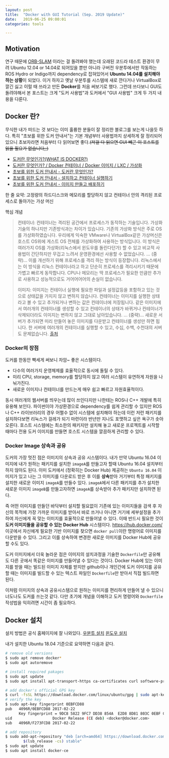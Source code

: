 ```yaml
---
layout: post
title:  "Docker with GUI Tutorial (Sep. 2019 Update)"
date:   2019-06-25 09:00:01
categories: tools

---
```


## Motivation

연구 때문에 [ORB-SLAM](https://github.com/raulmur/ORB_SLAM) 이라는 걸 돌려봐야 했는데 오래된 코드라 테스트 환경이 무려 Ubuntu 12.04 or 14.04로 되어있을 뿐만 아니라 구버전 우분투에서만 작동하는 ROS Hydro or Indigo까지 dependency로 잡혀있어서 **Ubuntu 14.04를 설치해야 하는 상황**이 되었다. 이거 하자고 옛날 우분투를 시스템에 새로 깐다거나 VirtualBox로 깔긴 싫고 이럴 때 쓰라고 만든 **Docker**를 처음 써보기로 했다. 그런데 쓰다보니 GUI도 돌려야해서 본 포스트는 크게 "도커 사용법"과 도커에서 "GUI 사용법" 크게 두 가지 내용을 다룬다.



## Docker 란?

무식한 내가 떠드는 것 보다는 이미 훌륭한 분들이 잘 정리한 블로그를 보는게 나을듯 하다. 특히 "초보를 위한 도커 안내서"는 기본 개념부터 사용법까지 상세하게 잘 정리되어 있으니 초보자라면 처음부터 다 읽어보면 좋다.~~(저걸 다 읽으면 GUI 빼곤 이 포스트를 읽을 필요가 없습니다;;)~~
- [도커란 무엇인가?(WHAT IS DOCKER?)](http://avilos.codes/infra-management/virtualization-platform/docker/what-is-docker/)
- [도커란 무엇인가? / Docker 컨테이너 / Docker 이미지 / LXC / 가상화](http://dev.youngkyu.kr/32)
- [초보를 위한 도커 안내서 - 도커란 무엇인가?](<https://subicura.com/2017/01/19/docker-guide-for-beginners-1.html>)
- [초보를 위한 도커 안내서 - 설치하고 컨테이너 실행하기](<https://subicura.com/2017/01/19/docker-guide-for-beginners-2.html>)
- [초보를 위한 도커 안내서 - 이미지 만들고 배포하기](<https://subicura.com/2017/02/10/docker-guide-for-beginners-create-image-and-deploy.html>)



한 줄 요약: 고정량의 하드디스크와 메모리를 할당하지 않고 컨테이너 안의 격리된 프로세스로 돌아가는 가상 머신   

핵심 개념

> 컨테이너: 컨테이너는 격리된 공간에서 프로세스가 동작하는 기술입니다. 가상화 기술의 하나지만 기존방식과는 차이가 있습니다. 기존의 가상화 방식은 주로 OS를 가상화하였습니다. 우리에게 익숙한 VMware나 VirtualBox같은 가상머신은 호스트 OS위에 게스트 OS 전체를 가상화하여 사용하는 방식입니다. 이 방식은 여러가지 OS를 가상화(리눅스에서 윈도우를 돌린다던가) 할 수 있고 비교적 사용법이 간단하지만 무겁고 느려서 운영환경에선 사용할 수 없었습니다. ... (중략)... 이를 개선하기 위해 프로세스를 격리 하는 방식이 등장합니다. 리눅스에서는 이 방식을 리눅스 컨테이너라고 하고 단순히 프로세스를 격리시키기 때문에 가볍고 빠르게 동작합니다. CPU나 메모리는 딱 프로세스가 필요한 만큼만 추가로 사용하고 성능적으로도 거어어어어의 손실이 없습니다.
> 
> 이미지: 이미지는 컨테이너 실행에 필요한 파일과 설정값등을 포함하고 있는 것으로 상태값을 가지지 않고 변하지 않습니다. 컨테이너는 이미지를 실행한 상태라고 볼 수 있고 추가되거나 변하는 값은 컨테이너에 저장됩니다. 같은 이미지에서 여러개의 컨테이너를 생성할 수 있고 컨테이너의 상태가 바뀌거나 컨테이너가 삭제되더라도 이미지는 변하지 않고 그대로 남아있습니다. ... (중략)... 새로운 서버가 추가되면 미리 만들어 놓은 이미지를 다운받고 컨테이너를 생성만 하면 됩니다. 한 서버에 여러개의 컨테이너를 실행할 수 있고, 수십, 수백, 수천대의 서버도 문제없습니다. [출처](https://subicura.com/2017/01/19/docker-guide-for-beginners-1.html)
> 



### Docker의 장점

도커를 한동안 빡세게 써보니 차암~ 좋은 시스템이다. 

- 다수의 여러가지 운영체제를 효율적으로 동시에 돌릴 수 있다.
- 미리 CPU, storage, memory를 할당하지 않고 여러 시스템이 유연하게 자원을 나눠가진다. 
- 새로운 이미지나 컨테이너를 만드는게 매우 쉽고 빠르고 자원효율적이다.

동시 여러개의 웹서버를 띄우는데 많이 쓰인다지만 나한테는 ROS나 C++ 개발에 특히 유용해 보인다. 파이썬이야 가상환경으로 dependency를 쉽게 관리할 수 있지만 ROS나 C++ 라이브러리의 경우 어쩔수 없이 시스템에 설치해야 하는데 이런 저런 패키지를 설치하다보면 리눅스가 걸레가 되기 마련이라 반년만 지나도 포맷하고 싶은 욕구가 솟아오른다. 호스트 시스템에는 최소한의 패키지만 설치해 놓고 새로운 프로젝트를 시작할 때마다 전용 도커 이미지를 만들면 호스트 시스템을 깔끔하게 관리할 수 있다.



### Docker Image 상속과 공유

도커의 가장 멋진 점은 이미지의 상속과 공유 시스템이다. 내가 만약 Ubuntu 16.04 이미지에 내가 원하는 패키지를 설치한 `imageA`를 만들고자 할때 Ubuntu 16.04 설치부터 하지 않아도 된다. 이미 도커에서 (정확히는 Docker Hub) 제공하는 `Ubuntu 16.04` 이미지가 있고 나는 그 이미지를 다운로드 받은 후 이를 **상속**받아 거기부터 특정 패키지를 설치한 새로운 이미지 `imageA`를 만들수 있다. `imageA`에서 다른 패키지를 추가 설치한 새로운 이미지 `imageB`를 만들고자하면 `imageA`를 상속받아 추가 패키지만 설치하면 된다.  

즉 어떤 이미지를 만들던 바닥부터 설치할 필요없이 기존에 있는 이미지들을 검색 후 자신의 목적에 가장 가까운 이미지를 받아서 바로 쓰거나 아니면 거기에 세부설정을 추가하여 자신에게 꼭 맞는 이미지를 효율적으로 만들어낼 수 있다. 이때 반드시 필요한 것이 **도커 이미지들을 공유할 수 있는 Docker Hub** 시스템이다. <https://hub.docker.com/> 이곳에서 자신에게 필요한 기반 이미지를 찾으면 `docker pull`이란 명령어로 이미지를 다운받을 수 있다. 그리고 이를 상속하여 변경한 새로운 이미지를 Docker Hub에 공유할 수도 있다.  

도커 이미지에서 더욱 놀라운 점은 이미지의 설치과정을 기술한 `Dockerfile`만 공유해도 다른 곳에서 똑같은 이미지를 만들어낼 수 있다는 것이다. Docker Hub에 있는 이미지를 받을 때는 빌드된 이미지 자체를 받지만 github이나 개인간에 도커 이미지를 공유할 때는 이미지를 빌드할 수 있는 텍스트 파일인 `Dockerfile`만 받아서 직접 빌드하면 된다.  

이처럼 이미지의 상속과 공유시스템으로 원하는 이미지를 편리하게 만들어 낼 수 있으니 너도나도 도커를 쓰는것 같다. 다만 초기에 개념을 이해하고 도커 명령어와 `Dockerfile` 작성법을 익히려면 시간이 좀 필요하다.



## Docker 설치

설치 방법은 공식 홈페이지에 잘 나와있다.
[우분투 설치](https://docs.docker.com/v17.09/engine/installation/linux/docker-ce/ubuntu/)
[윈도우 설치](https://docs.docker.com/v17.09/docker-for-windows/install/)

내가 설치한 Ubuntu 18.04 기준으로 요약하면 다음과 같다.
```bash
# remove old versions
$ sudo apt remove docker*
$ sudo apt autoremove

# install required pakages
$ sudo apt update
$ sudo apt install apt-transport-https ca-certificates curl software-properties-common

# add docker's official GPG key
$ curl -fsSL https://download.docker.com/linux/ubuntu/gpg | sudo apt-key add -
# verify the key
$ sudo apt-key fingerprint 0EBFCD88
pub   4096R/0EBFCD88 2017-02-22
      Key fingerprint = 9DC8 5822 9FC7 DD38 854A  E2D8 8D81 803C 0EBF CD88
uid                  Docker Release (CE deb) <docker@docker.com>
sub   4096R/F273FCD8 2017-02-22

# add repository
$ sudo add-apt-repository "deb [arch=amd64] https://download.docker.com/linux/ubuntu \
		$(lsb_release -cs) stable"
$ sudo apt update
$ sudo apt install docker-ce
```


